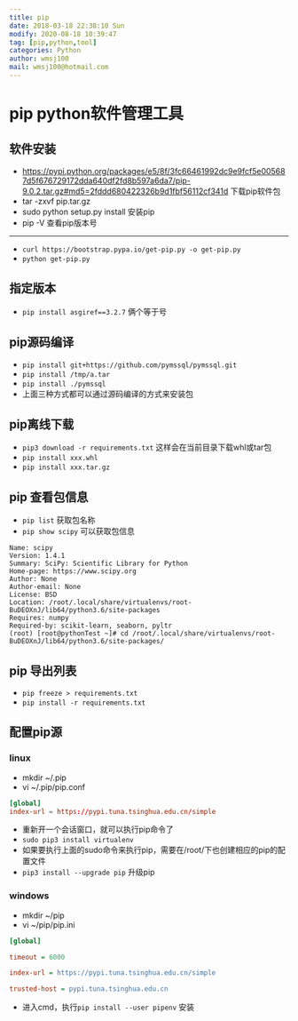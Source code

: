 ```yaml
---
title: pip
date: 2018-03-18 22:38:10 Sun
modify: 2020-08-18 10:39:47 
tag: [pip,python,tool]
categories: Python
author: wmsj100
mail: wmsj100@hotmail.com
---
```


# pip python软件管理工具

## 软件安装

- https://pypi.python.org/packages/e5/8f/3fc66461992dc9e9fcf5e005687d5f676729172dda640df2fd8b597a6da7/pip-9.0.2.tar.gz#md5=2fddd680422326b9d1fbf56112cf341d 下载pip软件包
- tar -zxvf pip.tar.gz
- sudo python setup.py install 安装pip
- pip -V 查看pip版本号

---
- `curl https://bootstrap.pypa.io/get-pip.py -o get-pip.py` 
- `python get-pip.py`

## 指定版本

- `pip install asgiref==3.2.7` 俩个等于号

## pip源码编译

- `pip install git+https://github.com/pymssql/pymssql.git`
- `pip install /tmp/a.tar`
- `pip install ./pymssql`
- 上面三种方式都可以通过源码编译的方式来安装包

## pip离线下载

- `pip3 download -r requirements.txt` 这样会在当前目录下载whl或tar包
- `pip install xxx.whl`
- `pip install xxx.tar.gz`

## pip 查看包信息

- `pip list` 获取包名称
- `pip show scipy` 可以获取包信息
```pip
Name: scipy
Version: 1.4.1
Summary: SciPy: Scientific Library for Python
Home-page: https://www.scipy.org
Author: None
Author-email: None
License: BSD
Location: /root/.local/share/virtualenvs/root-BuDEOXnJ/lib64/python3.6/site-packages
Requires: numpy
Required-by: scikit-learn, seaborn, pyltr
(root) [root@pythonTest ~]# cd /root/.local/share/virtualenvs/root-BuDEOXnJ/lib64/python3.6/site-packages/
``` 

## pip 导出列表

- `pip freeze > requirements.txt`
- `pip install -r requirements.txt`

## 配置pip源

### linux

- mkdir ~/.pip
- vi ~/.pip/pip.conf
```pip.conf
[global]
index-url = https://pypi.tuna.tsinghua.edu.cn/simple
```
- 重新开一个会话窗口，就可以执行pip命令了
- `sudo pip3 install virtualenv`
- 如果要执行上面的sudo命令来执行pip，需要在/root/下也创建相应的pip的配置文件
- `pip3 install --upgrade pip` 升级pip

### windows

- mkdir ~/pip
- vi ~/pip/pip.ini
```pip.ini
[global]

timeout = 6000

index-url = https://pypi.tuna.tsinghua.edu.cn/simple

trusted-host = pypi.tuna.tsinghua.edu.cn
```
- 进入cmd，执行`pip install --user pipenv` 安装
